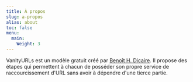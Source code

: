 ```yaml
---
title: À propos
slug: a-propos
alias: about
toc: false
menu:
  main:
    Weight: 3
---
```

VanityURLs est un modèle gratuit créé par [Benoît H.
Dicaire](https://github.com/bhdicaire). Il
propose des étapes qui permettent à chacun de posséder son propre
service de raccourcissement d'URL sans avoir à dépendre d'une tierce
partie.

